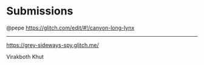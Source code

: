 # Submissions

@pepe https://glitch.com/edit/#!/canyon-long-lynx

---
https://grey-sideways-spy.glitch.me/ 

Virakboth Khut
